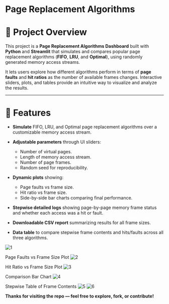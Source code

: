 # Page Replacement Algorithms 

# 🚀 Project Overview
This project is a **Page Replacement Algorithms Dashboard** built with **Python** and **Streamlit** that simulates and compares popular page replacement algorithms (**FIFO**, **LRU**, and **Optimal**), using randomly generated memory access streams.

It lets users explore how different algorithms perform in terms of **page faults** and **hit ratios** as the number of available frames changes. Interactive sliders, plots, and tables provide an intuitive way to visualize and analyze the results.

---

# 🎯 Features

- **Simulate** FIFO, LRU, and Optimal page replacement algorithms over a customizable memory access stream.

- **Adjustable parameters** through UI sliders:
  - Number of virtual pages.
  - Length of memory access stream.
  - Number of page frames.
  - Random seed for reproducibility.

- **Dynamic plots** showing:
  - Page faults vs frame size.
  - Hit ratio vs frame size.
  - Side-by-side bar charts comparing final performance.

- **Stepwise detailed logs** showing page-by-page memory frame status and whether each access was a hit or fault.

- **Downloadable CSV report** summarizing results for all frame sizes.

- **Data table** to compare stepwise frame contents and hits/faults across all three algorithms.


![1](https://github.com/user-attachments/assets/ac3ca1f3-604e-4ebf-8bf7-f93421701105)

Page Faults vs Frame Size Plot
![2](https://github.com/user-attachments/assets/4aa428d3-5912-4274-8b17-3bc1336a1f94)

Hit Ratio vs Frame Size Plot
![3](https://github.com/user-attachments/assets/bbd92190-36b5-4183-adf9-46ce22ee67af)

Comparison Bar Chart
![4](https://github.com/user-attachments/assets/bd4ce422-8a8b-4b03-a8cb-7273f5b072ad)

Stepwise Table of Frame Contents
![5](https://github.com/user-attachments/assets/284d79e3-db5a-4a27-a92b-ec331353cffb)
![6](https://github.com/user-attachments/assets/47e85635-0b23-41a9-8807-02b42b9cb727)

**Thanks for visiting the repo — feel free to explore, fork, or contribute!**






